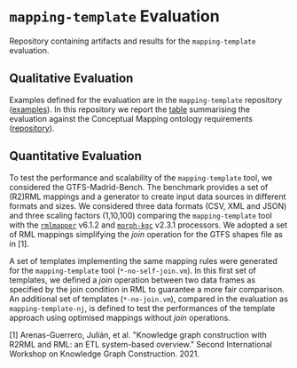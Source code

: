 # `mapping-template` Evaluation

Repository containing artifacts and results for the `mapping-template` evaluation.

## Qualitative Evaluation 

Examples defined for the evaluation are in the `mapping-template` repository ([examples](https://github.com/cefriel/mapping-template/tree/main/examples)). In this repository we report the [table](conceptual-mapping-reqs-eval.xlsx) summarising the evaluation against the Conceptual Mapping ontology requirements ([repository](https://github.com/oeg-upm/Conceptual-Mapping/tree/main/requirements)).

## Quantitative Evaluation 

To test the performance and scalability of the `mapping-template` tool, we considered the GTFS-Madrid-Bench. The benchmark provides a set of (R2)RML mappings and a generator to create input data sources in different formats and sizes. We considered three data formats (CSV, XML and JSON) and three scaling factors (1,10,100) comparing the `mapping-template` tool with the 
[`rmlmapper`](https://github.com/RMLio/rmlmapper-java) v6.1.2 and [`morph-kgc`](https://github.com/RMLio/rmlmapper-java) v2.3.1 processors. We adopted a set of RML mappings simplifying the _join_ operation for the GTFS shapes file as in [1].

A set of templates implementing the same mapping rules were generated for the `mapping-template` tool (`*-no-self-join.vm`). In this first set of templates, we defined a _join_ operation between two data frames as specified by the join condition in RML to guarantee a more fair comparison. An additional set of templates (`*-no-join.vm`), compared in the evaluation as `mapping-template-nj`, is defined to test the performances of the template approach using optimised mappings without _join_ operations.

[1] Arenas-Guerrero, Julián, et al. "Knowledge graph construction with R2RML and RML: an ETL system-based overview." Second International Workshop on Knowledge Graph Construction. 2021.
